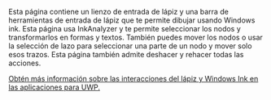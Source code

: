 ﻿Esta página contiene un lienzo de entrada de lápiz y una barra de herramientas de entrada de lápiz que te permite dibujar usando Windows ink.
Esta página usa InkAnalyzer y te permite seleccionar los nodos y transformarlos en formas y textos. También puedes mover los nodos o usar la selección de lazo para seleccionar una parte de un nodo y mover solo esos trazos. Esta página también admite deshacer y rehacer todas las acciones.
 
[Obtén más información sobre las interacciones del lápiz y Windows Ink en las aplicaciones para UWP.](https://docs.microsoft.com//windows/uwp/design/input/pen-and-stylus-interactions)
